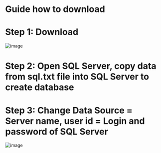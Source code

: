 # Guide how to download
# Step 1: Download
![image](https://user-images.githubusercontent.com/106459370/211351806-d31f9b3a-58ca-4ef2-8711-c8b53c9a0585.png)


# Step 2: Open SQL Server, copy data from sql.txt file into SQL Server to create database


# Step 3: Change Data Source = Server name, user id = Login and password of SQL Server
![image](https://user-images.githubusercontent.com/106459370/211350290-45f468f8-8988-48d4-b634-f98d978f9076.png)
